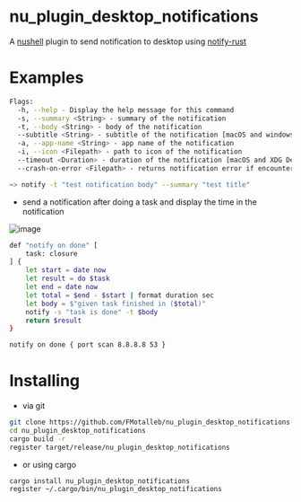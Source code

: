 # nu_plugin_desktop_notifications

A [nushell](https://www.nushell.sh/)  plugin to send notification to desktop using [notify-rust](https://github.com/hoodie/notify-rust)

# Examples

```bash
Flags:
  -h, --help - Display the help message for this command
  -s, --summary <String> - summary of the notification
  -t, --body <String> - body of the notification
  --subtitle <String> - subtitle of the notification [macOS and windows only]
  -a, --app-name <String> - app name of the notification
  -i, --icon <Filepath> - path to icon of the notification
  --timeout <Duration> - duration of the notification [macOS and XDG Desktops only] (defaults to system default)
  --crash-on-error <Filepath> - returns notification error if encountered
```

```bash
~> notify -t "test notification body" --summary "test title"
```

* send a notification after doing a task and display the time in the notification
  
![image](https://github.com/FMotalleb/nu_plugin_desktop_notifications/assets/30149519/a4fbc2a9-6537-4d18-8d98-e55ebcd6b0bd)

```bash
def "notify on done" [
    task: closure
] {
    let start = date now
    let result = do $task
    let end = date now
    let total = $end - $start | format duration sec
    let body = $"given task finished in ($total)"
    notify -s "task is done" -t $body
    return $result
}

notify on done { port scan 8.8.8.8 53 }
```

# Installing

* via git

```bash
git clone https://github.com/FMotalleb/nu_plugin_desktop_notifications.git
cd nu_plugin_desktop_notifications
cargo build -r
register target/release/nu_plugin_desktop_notifications
```

* or using cargo

```bash
cargo install nu_plugin_desktop_notifications
register ~/.cargo/bin/nu_plugin_desktop_notifications
```
